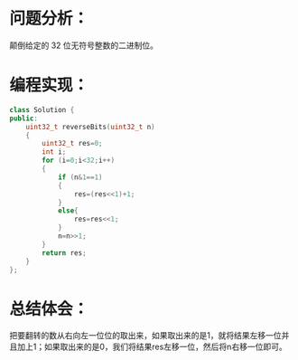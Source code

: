 # 问题分析：
颠倒给定的 32 位无符号整数的二进制位。
# 编程实现：
```C++
class Solution {
public:
    uint32_t reverseBits(uint32_t n) 
    {
        uint32_t res=0;
        int i;
        for (i=0;i<32;i++) 
        {
            if (n&1==1) 
            {
                res=(res<<1)+1;
            } 
            else{
                res=res<<1;
            }
            n=n>>1;
        }
        return res;
    }
};
```
# 总结体会：
把要翻转的数从右向左一位位的取出来，如果取出来的是1，就将结果左移一位并且加上1；如果取出来的是0，我们将结果res左移一位，然后将n右移一位即可。